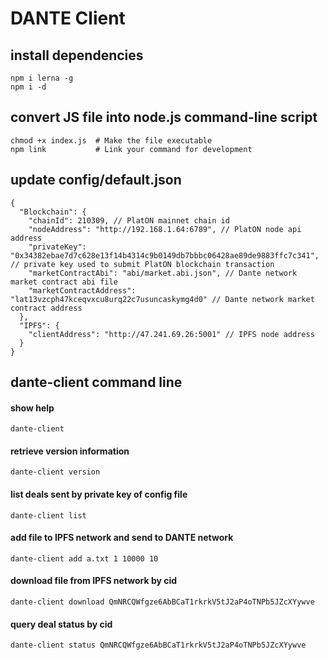 # DANTE Client

## install dependencies
```
npm i lerna -g
npm i -d
```

## convert JS file into node.js command-line script
```
chmod +x index.js  # Make the file executable
npm link           # Link your command for development
```

## update config/default.json
```
{
  "Blockchain": {
    "chainId": 210309, // PlatON mainnet chain id
    "nodeAddress": "http://192.168.1.64:6789", // PlatON node api address
    "privateKey": "0x34382ebae7d7c628e13f14b4314c9b0149db7bbbc06428ae89de9883ffc7c341", // private key used to submit PlatON blockchain transaction
    "marketContractAbi": "abi/market.abi.json", // Dante network market contract abi file
    "marketContractAddress": "lat13vzcph47kceqvxcu8urq22c7usuncaskymg4d0" // Dante network market contract address
  },
  "IPFS": {
    "clientAddress": "http://47.241.69.26:5001" // IPFS node address
  }
}
```

## dante-client command line

#### show help
```
dante-client
```

#### retrieve version information
```
dante-client version
```

#### list deals sent by private key of config file
```
dante-client list
```

#### add file to IPFS network and send to DANTE network
```
dante-client add a.txt 1 10000 10
```

#### download file from IPFS network by cid
```
dante-client download QmNRCQWfgze6AbBCaT1rkrkV5tJ2aP4oTNPb5JZcXYywve
```

#### query deal status by cid
```
dante-client status QmNRCQWfgze6AbBCaT1rkrkV5tJ2aP4oTNPb5JZcXYywve
```